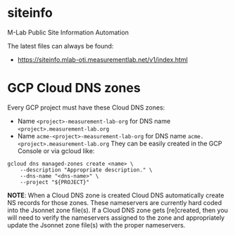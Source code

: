 # siteinfo

M-Lab Public Site Information Automation

The latest files can always be found:

* https://siteinfo.mlab-oti.measurementlab.net/v1/index.html

# GCP Cloud DNS zones
Every GCP project must have these Cloud DNS zones:
* Name `<project>-measurement-lab-org` for DNS name `<project>.measurement-lab.org`
* Name `acme-<project>-measurement-lab-org` for DNS name `acme.<project>.measurement-lab.org`
They can be easily created in the GCP Console or via gcloud like:
```
gcloud dns managed-zones create <name> \
    --description "Appropriate description." \
    --dns-name "<dns-name>" \
    --project "${PROJECT}"
```
**NOTE**: When a Cloud DNS zone is created Cloud DNS automatically create NS
records for those zones. These nameservers are currently hard coded into the
Jsonnet zone file(s). If a Cloud DNS zone gets [re]created, then you will need
to verify the nameservers assigned to the zone and appropriately update the
Jsonnet zone file(s) with the proper nameservers.

